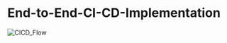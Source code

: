 # End-to-End-CI-CD-Implementation

![CICD_Flow](https://github.com/user-attachments/assets/887ca972-3b15-4444-b79a-90914f930e5a)
